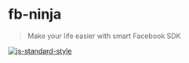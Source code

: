 # fb-ninja
> Make your life easier with smart Facebook SDK

[![js-standard-style](https://cdn.rawgit.com/feross/standard/master/badge.svg)](http://standardjs.com)
